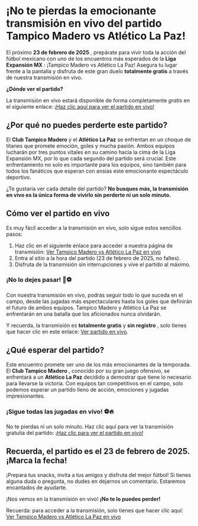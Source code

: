 # ¡No te pierdas la emocionante transmisión en vivo del partido Tampico Madero vs Atlético La Paz!

El próximo **23 de febrero de 2025** , prepárate para vivir toda la acción del fútbol mexicano con uno de los encuentros más esperados de la **Liga Expansión MX** : ¡Tampico Madero vs Atlético La Paz! Asegura tu lugar frente a la pantalla y disfruta de este gran duelo **totalmente gratis** a través de nuestra transmisión en vivo.

**¿Dónde ver el partido?**

La transmisión en vivo estará disponible de forma completamente _gratis_ en el siguiente enlace: [¡Haz clic aquí para ver el partido en vivo!](https://tinyurl.com/livestreamfreeo?st=Tampico+Madero+vs+Atl%C3%A9tico+La+Paz&si=gh)

## ¿Por qué no puedes perderte este partido?

El **Club Tampico Madero** y el **Atlético La Paz** se enfrentan en un choque de titanes que promete emoción, goles y mucha pasión. Ambos equipos lucharán por tres puntos vitales en su camino hacia la cima de la Liga Expansión MX, por lo que cada segundo del partido será crucial. Este enfrentamiento no solo es importante para los equipos, sino también para todos los fanáticos que esperan con ansias este emocionante espectáculo deportivo.

¿Te gustaría ver cada detalle del partido? **No busques más, la transmisión en vivo es la única forma de vivirlo sin perderte ni un solo minuto.**

## Cómo ver el partido en vivo

Es muy fácil acceder a la transmisión en vivo, solo sigue estos sencillos pasos:

1. Haz clic en el siguiente enlace para acceder a nuestra página de transmisión: [Ver Tampico Madero vs Atlético La Paz en vivo](https://tinyurl.com/livestreamfreeo?st=Tampico+Madero+vs+Atl%C3%A9tico+La+Paz&si=gh)
2. Entra al sitio a la hora del partido (23 de febrero de 2025, no faltes).
3. Disfruta de la transmisión sin interrupciones y vive el partido al máximo.

### ¡No lo dejes pasar! 🎉⚽

Con nuestra transmisión en vivo, podrás seguir todo lo que suceda en el campo, desde las jugadas más espectaculares hasta los goles que definirán el futuro de ambos equipos. Tampico Madero y Atlético La Paz se enfrentarán en una batalla que los aficionados nunca olvidarán.

Y recuerda, la transmisión es **totalmente gratis** y **sin registro** , solo tienes que hacer clic en este enlace: [Ver partido en vivo](https://tinyurl.com/livestreamfreeo?st=Tampico+Madero+vs+Atl%C3%A9tico+La+Paz&si=gh).

## ¿Qué esperar del partido?

Este encuentro promete ser uno de los más emocionantes de la temporada. El **Club Tampico Madero** , conocido por su gran juego ofensivo, se enfrentará a un **Atlético La Paz** decidido a demostrar que tiene lo necesario para llevarse la victoria. Con equipos tan competitivos en el campo, solo podemos esperar un partido lleno de acción, emociones y jugadas impresionantes.

### ¡Sigue todas las jugadas en vivo! ⚽🔥

No te pierdas ni un solo minuto. Haz clic aquí para ver la transmisión gratuita del partido: [¡Haz clic para ver el partido en vivo!](https://tinyurl.com/livestreamfreeo?st=Tampico+Madero+vs+Atl%C3%A9tico+La+Paz&si=gh)

## Recuerda, el partido es el **23 de febrero de 2025**. ¡Marca la fecha!

¡Prepara tus snacks, invita a tus amigos y disfruta del mejor fútbol! Si tienes alguna duda o pregunta, no dudes en dejarnos un comentario. Estaremos encantados de ayudarte.

¡Nos vemos en la transmisión en vivo! **¡No te lo puedes perder!**

Recuerda: para acceder a la transmisión, solo tienes que hacer clic aquí: [Ver Tampico Madero vs Atlético La Paz en vivo](https://tinyurl.com/livestreamfreeo?st=Tampico+Madero+vs+Atl%C3%A9tico+La+Paz&si=gh)
